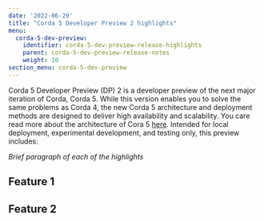 ```yaml
---
date: '2022-06-29'
title: "Corda 5 Developer Preview 2 highlights"
menu:
  corda-5-dev-preview:
    identifier: corda-5-dev-preview-release-highlights
    parent: corda-5-dev-preview-release-notes
    weight: 10
section_menu: corda-5-dev-preview
---
```


Corda 5 Developer Preview (DP) 2 is a developer preview of the next major iteration of Corda, Corda 5. While this version enables you to solve the same problems as Corda 4, the new Corda 5 architecture and deployment methods are designed to deliver high availability and scalability. You care read more about the architecture of Cora 5 [here](../getting-started/architecture/architecture.html). Intended for local deployment, experimental development, and testing only, this preview includes:

*Brief paragraph of each of the highlights*

## Feature 1



## Feature 2

[..a virtual node is the virtual mapping between application processes, data and identity and keys to form the logical equivalent of a Corda 4 node (such as Alice in Network 1 with App A/B/C)...]: #

[enabling true (virtual) node multi-tenancy on a shared cluster - this is important for managed service providers or developers looking at progressive decentralisation. 2. enabling multi-network - Alice can join several application networks using the same “client” at no margin cost.3.reducing cost of ownership -  particularly for operating models where previously multiple nodes were deployed 4. improving development/test experience - particularly for production-like tests, dynamic configuration of a cluster (with several virtual nodes) allows for a much faster and simpler test set up/ run time. 5. Finally — as virtual nodes are just a mapping between processes, data, and keys, they can be…. portable. Virtual nodes makes it easy to join multiple networks. Rather than having multiple Corda deployments you can have multiple virtual nodes, allowing you to be easily represented in each network with separate identities.]: #
